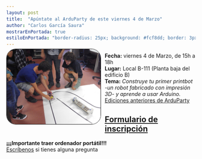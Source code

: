 ```yaml
---
layout: post
title:  "Apúntate al ArduParty de este viernes 4 de Marzo"
author: "Carlos García Saura"
mostrarEnPortada: true
estiloEnPortada: "border-radius: 25px; background: #fcf8dd; border: 3px solid #fcdb05; padding: 20px; width: 90%;"
---
```


<img style="float: left; position: relative; top: -10px; border: 1px solid; margin-right: 10px; border-radius: 25px;" src="/actividades/2014_ArduParty/fotos/2014-09-19 11.53.34.jpg" width="250px">

**Fecha:** viernes 4 de Marzo, de 15h a 18h  
**Lugar:** Local B-111 (Planta baja del edificio B)  
**Tema:** _Construye tu primer printbot -un robot fabricado con impresión 3D- y aprende a usar Arduino._ [Ediciones anteriores de ArduParty](/actividades/2014_ArduParty/)

[Formulario de **inscripción**](https://docs.google.com/forms/d/15JNWCaRu0UmlD91FGwoYwTr4CO1n2xcxikPCxwO3AZ0/viewform)  
--

**¡¡¡Importante traer ordenador portátil!!!**  
[Escríbenos](/contacto) si tienes alguna pregunta

